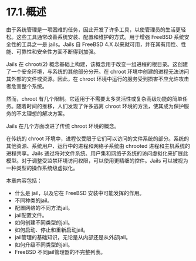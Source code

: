 # 17.1.概述

由于系统管理是一项困难的任务，因此开发了许多工具，以使管理员的生活更轻松。这些工具通常改善系统安装、配置和维护的方式。用于增强 FreeBSD 系统安全性的工具之一是 jails。Jails 自 FreeBSD 4.X 以来就可用，并在其有用性、性能、可靠性和安全性方面不断得到加强。

Jails 在 chroot(2) 概念基础上构建，该概念用于改变一组进程的根目录。这创建了一个安全环境，与系统的其他部分分开。在 chroot 环境中创建的进程无法访问其外部的文件或资源。因此，在 chroot 环境中运行的服务受到损害不应允许攻击者危害整个系统。

然而，chroot 有几个限制。它适用于不需要太多灵活性或复杂高级功能的简单任务。随着时间的推移，人们发现了许多逃离 chroot 环境的方法，使其成为保护服务的不太理想的解决方案。

Jails 在几个方面改进了传统 chroot 环境的概念。

在传统的 chroot 环境中，进程仅受限于它们可以访问的文件系统的部分。系统的其他资源、系统用户、运行中的进程和网络子系统由 chrooted 进程和主机系统的进程共享。Jails 通过将对文件系统、用户集和网络子系统的访问虚拟化来扩展此模型。对于调整受监禁环境访问权限，可以使用更精细的控件。Jails 可以被视为一种类型的操作系统级虚拟化。

 本章内容包括：

* 什么是 jail，以及它在 FreeBSD 安装中可能发挥的作用。
* 不同种类的jail。
* 配置网络的不同方法jail。
* jail配置文件。
* 如何创建不同类型的jail。
* 如何启动、停止和重新启动jail。
* jail管理的基础知识，无论是从内部还是从外部jail。
* 如何升级不同类型的jail。
* FreeBSD 不同jail管理器的不完整列表。
